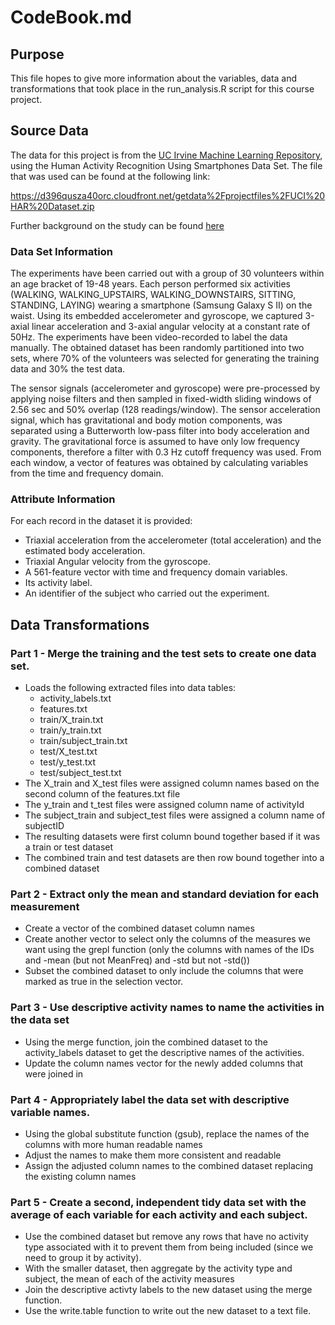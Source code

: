 # CodeBook.md

## Purpose

This file hopes to give more information about the variables, data and transformations that took place in the run_analysis.R script for this course project.

## Source Data

The data for this project is from the [UC Irvine Machine Learning Repository](http://archive.ics.uci.edu/ml/datasets), using the Human Activity Recognition Using Smartphones Data Set.  The file that was used can be found at the following link:

https://d396qusza40orc.cloudfront.net/getdata%2Fprojectfiles%2FUCI%20HAR%20Dataset.zip 

Further background on the study can be found [here](http://archive.ics.uci.edu/ml/datasets/Human+Activity+Recognition+Using+Smartphones#)

### Data Set Information

The experiments have been carried out with a group of 30 volunteers within an age bracket of 19-48 years. Each person performed six activities (WALKING, WALKING_UPSTAIRS, WALKING_DOWNSTAIRS, SITTING, STANDING, LAYING) wearing a smartphone (Samsung Galaxy S II) on the waist. Using its embedded accelerometer and gyroscope, we captured 3-axial linear acceleration and 3-axial angular velocity at a constant rate of 50Hz. The experiments have been video-recorded to label the data manually. The obtained dataset has been randomly partitioned into two sets, where 70% of the volunteers was selected for generating the training data and 30% the test data. 

The sensor signals (accelerometer and gyroscope) were pre-processed by applying noise filters and then sampled in fixed-width sliding windows of 2.56 sec and 50% overlap (128 readings/window). The sensor acceleration signal, which has gravitational and body motion components, was separated using a Butterworth low-pass filter into body acceleration and gravity. The gravitational force is assumed to have only low frequency components, therefore a filter with 0.3 Hz cutoff frequency was used. From each window, a vector of features was obtained by calculating variables from the time and frequency domain.

### Attribute Information 

For each record in the dataset it is provided: 
- Triaxial acceleration from the accelerometer (total acceleration) and the estimated body acceleration. 
- Triaxial Angular velocity from the gyroscope. 
- A 561-feature vector with time and frequency domain variables. 
- Its activity label. 
- An identifier of the subject who carried out the experiment.


## Data Transformations

### Part 1 - Merge the training and the test sets to create one data set.

- Loads the following extracted files into data tables:
     - activity_labels.txt
     - features.txt
     - train/X_train.txt
     - train/y_train.txt
     - train/subject_train.txt
     - test/X_test.txt
     - test/y_test.txt
     - test/subject_test.txt
- The X_train and X_test files were assigned column names based on the second column of the features.txt file
- The y_train and t_test files were assigned column name of activityId
- The subject_train and subject_test files were assigned a column name of subjectID
- The resulting datasets were first column bound together based if it was a train or test dataset
- The combined train and test datasets are then row bound together into a combined dataset

### Part 2 - Extract only the mean and standard deviation for each measurement

- Create a vector of the combined dataset column names
- Create another vector to select only the columns of the measures we want using the grepl function (only the columns with names of the IDs and -mean (but not MeanFreq) and -std but not -std())
- Subset the combined dataset to only include the columns that were marked as true in the selection vector.

### Part 3 - Use descriptive activity names to name the activities in the data set

- Using the merge function, join the combined dataset to the activity_labels dataset to get the descriptive names of the activities.
- Update the column names vector for the newly added columns that were joined in

### Part 4 - Appropriately label the data set with descriptive variable names.

- Using the global substitute function (gsub), replace the names of the columns with more human readable names
- Adjust the names to make them more consistent and readable
- Assign the adjusted column names to the combined dataset replacing the existing column names

### Part 5 - Create a second, independent tidy data set with the average of each variable for each activity and each subject.

- Use the combined dataset but remove any rows that have no activity type associated with it to prevent them from being included (since we need to group it by activity).
- With the smaller dataset, then aggregate by the activity type and subject, the mean of each of the activity measures
- Join the descriptive activty labels to the new dataset using the merge function.
- Use the write.table function to write out the new dataset to a text file.


